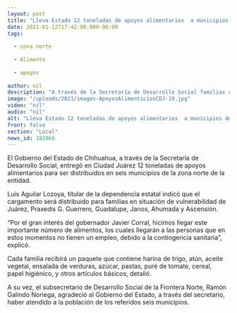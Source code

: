 ```yaml
---
layout: post
title: "Lleva Estado 12 toneladas de apoyos alimentarios  a municipios de la zona norte"
date: 2021-01-12T17:42:00.000-06:00
tags:
  
  - zona norte
  
  - Alimento
  
  - apoyos
  
author: nil
description: "A través de la Secretaría de Desarrollo Social familias de Ciudad Juárez, Praxedis G. Guerrero, Guadalupe, Janos, Ahumada y Ascensión reciben la ayuda extraordinaria frente a la crisis derivada de la pandemia"
image: "/uploads/2021/images-ApoyosAlimenticiosCDJ-19.jpg"
video: "nil"
audio: "nil"
alt: "Lleva Estado 12 toneladas de apoyos alimentarios  a municipios de la zona norte"
front: false
section: "Local"
news_id: 182060
---
```


El Gobierno del Estado de Chihuahua, a través de la Secretaría de Desarrollo Social, entregó en Ciudad Juárez 12 toneladas de apoyos alimentarios para ser distribuidos en seis municipios de la zona norte de la entidad.

Luis Aguilar Lozoya, titular de la dependencia estatal indicó que el cargamento será distribuido para familias en situación de vulnerabilidad de Juárez, Praxedis G. Guerrero, Guadalupe, Janos, Ahumada y Ascensión.

“Por el gran interés del gobernador Javier Corral, hicimos llegar este importante número de alimentos, los cuales llegarán a las personas que en estos momentos no tienen un empleo, debido a la contingencia sanitaria”, explicó.

Cada familia recibirá un paquete que contiene harina de trigo, atún, aceite vegetal, ensalada de verduras, azúcar, pastas, puré de tomate, cereal, papel higiénico, y otros artículos básicos, detalló.

A su vez, el subsecretario de Desarrollo Social de la Frontera Norte, Ramón Galindo Noriega, agradeció al Gobierno del Estado, a través del secretario, haber atendido a la población de los referidos seis municipios.